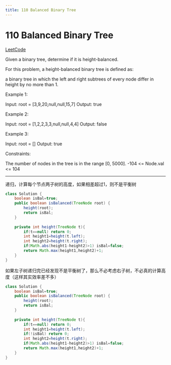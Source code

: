 ```yaml
---
title: 110 Balanced Binary Tree
---
```


# 110 Balanced Binary Tree

[LeetCode](https://leetcode.com/problems/balanced-binary-tree/)

Given a binary tree, determine if it is height-balanced.

For this problem, a height-balanced binary tree is defined as:

a binary tree in which the left and right subtrees of every node differ in height by no more than 1.

 

Example 1:

Input: root = [3,9,20,null,null,15,7]
Output: true

Example 2:


Input: root = [1,2,2,3,3,null,null,4,4]
Output: false

Example 3:

Input: root = []
Output: true
 

Constraints:

The number of nodes in the tree is in the range [0, 5000].
-104 <= Node.val <= 104

---

递归，计算每个节点两子树的高度，如果相差超过1，则不是平衡树

~~~java
class Solution {
    boolean isBal=true;
    public boolean isBalanced(TreeNode root) {
        height(root);
        return isBal;
    }
    
    private int height(TreeNode t){
        if(t==null) return 0;
        int height1=height(t.left);
        int height2=height(t.right);
        if(Math.abs(height1-height2)>1) isBal=false;
        return Math.max(height1,height2)+1;
    }
}
~~~

如果左子树递归完已经发现不是平衡树了，那么不必考虑右子树，不必真的计算高度（这样其实效率差不多）

~~~java
class Solution {
    boolean isBal=true;
    public boolean isBalanced(TreeNode root) {
        height(root);
        return isBal;
    }
    
    private int height(TreeNode t){
        if(t==null) return 0;
        int height1=height(t.left);
        if(!isBal) return 0;
        int height2=height(t.right);
        if(Math.abs(height1-height2)>1) isBal=false;
        return Math.max(height1,height2)+1;
    }
}
~~~